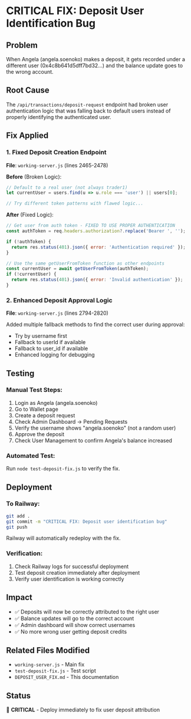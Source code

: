 # CRITICAL FIX: Deposit User Identification Bug

## Problem
When Angela (angela.soenoko) makes a deposit, it gets recorded under a different user (0x4c8b641d5dff7bd32...) and the balance update goes to the wrong account.

## Root Cause
The `/api/transactions/deposit-request` endpoint had broken user authentication logic that was falling back to default users instead of properly identifying the authenticated user.

## Fix Applied

### 1. Fixed Deposit Creation Endpoint
**File**: `working-server.js` (lines 2465-2478)

**Before** (Broken Logic):
```javascript
// Default to a real user (not always trader1)
let currentUser = users.find(u => u.role === 'user') || users[0];

// Try different token patterns with flawed logic...
```

**After** (Fixed Logic):
```javascript
// Get user from auth token - FIXED TO USE PROPER AUTHENTICATION
const authToken = req.headers.authorization?.replace('Bearer ', '');

if (!authToken) {
  return res.status(401).json({ error: 'Authentication required' });
}

// Use the same getUserFromToken function as other endpoints
const currentUser = await getUserFromToken(authToken);
if (!currentUser) {
  return res.status(401).json({ error: 'Invalid authentication' });
}
```

### 2. Enhanced Deposit Approval Logic
**File**: `working-server.js` (lines 2794-2820)

Added multiple fallback methods to find the correct user during approval:
- Try by username first
- Fallback to userId if available
- Fallback to user_id if available
- Enhanced logging for debugging

## Testing

### Manual Test Steps:
1. Login as Angela (angela.soenoko)
2. Go to Wallet page
3. Create a deposit request
4. Check Admin Dashboard → Pending Requests
5. Verify the username shows "angela.soenoko" (not a random user)
6. Approve the deposit
7. Check User Management to confirm Angela's balance increased

### Automated Test:
Run `node test-deposit-fix.js` to verify the fix.

## Deployment

### To Railway:
```bash
git add .
git commit -m "CRITICAL FIX: Deposit user identification bug"
git push
```

Railway will automatically redeploy with the fix.

### Verification:
1. Check Railway logs for successful deployment
2. Test deposit creation immediately after deployment
3. Verify user identification is working correctly

## Impact
- ✅ Deposits will now be correctly attributed to the right user
- ✅ Balance updates will go to the correct account
- ✅ Admin dashboard will show correct usernames
- ✅ No more wrong user getting deposit credits

## Related Files Modified
- `working-server.js` - Main fix
- `test-deposit-fix.js` - Test script
- `DEPOSIT_USER_FIX.md` - This documentation

## Status
🔴 **CRITICAL** - Deploy immediately to fix user deposit attribution
